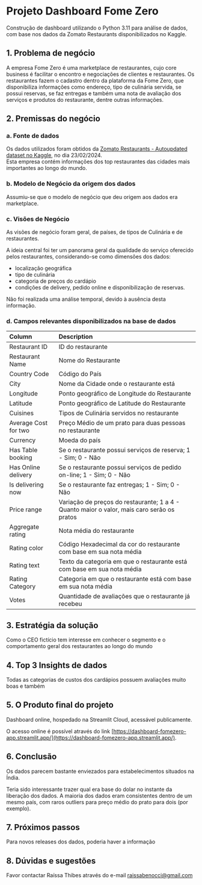 # Projeto Dashboard Fome Zero

Construção de dashboard utilizando o Python 3.11 para análise de dados, com base nos dados da Zomato Restaurants disponibilizados no Kaggle.

## 1. Problema de negócio

A empresa Fome Zero é uma marketplace de restaurantes, cujo core
business é facilitar o encontro e negociações de clientes e restaurantes. Os
restaurantes fazem o cadastro dentro da plataforma da Fome Zero, que disponibiliza
informações como endereço, tipo de culinária servida, se possui reservas, se faz
entregas e também uma nota de avaliação dos serviços e produtos do restaurante,
dentre outras informações.

## 2. Premissas do negócio

### a. Fonte de dados
Os dados utilizados foram obtidos da [Zomato Restaurants - Autoupdated dataset no Kaggle](https://www.kaggle.com/datasets/akashram/zomato-restaurants-autoupdated-dataset/code), no dia 23/02/2024.
<br>Esta empresa contém informações dos top restaurantes das cidades mais importantes ao longo do mundo.

### b. Modelo de Negócio da origem dos dados
Assumiu-se que o modelo de negócio que deu origem aos dados era marketplace.

### c. Visões de Negócio
As visões de negócio foram geral, de países, de tipos de Culinária e de restaurantes. <br>

A ideia central foi ter um panorama geral da qualidade do serviço oferecido pelos restaurantes, considerando-se como dimensões dos dados:
- localização geográfica
- tipo de culinária
- categoria de preços do cardápio
- condições de delivery, pedido online e disponibilização de reservas.

Não foi realizada uma análise temporal, devido à ausência desta informação.

### d. Campos relevantes disponibilizados na base de dados
| Column | Description |
| :----- | :---------- |
| Restaurant ID | ID do restaurante | 
| Restaurant Name | Nome do Restaurante |
| Country Code | Código do País |
| City | Nome da Cidade onde o restaurante está |
| Longitude | Ponto geográfico de Longitude do Restaurante |
| Latitude | Ponto geográfico de Latitude do Restaurante |
| Cuisines | Tipos de Culinária servidos no restaurante |
| Average Cost for two   | Preço Médio de um prato para duas pessoas no restaurante |
| Currency | Moeda do país |
| Has Table booking | Se o restaurante possui serviços de reserva; 1 - Sim; 0 - Não |
| Has Online delivery | Se o restaurante possui serviços de pedido on-line; 1 - Sim; 0 - Não |
| Is delivering now | Se o restaurante faz entregas; 1 - Sim; 0 - Não |
| Price range | Variação de preços do restaurante; 1 a 4 - Quanto maior o valor, mais caro serão os pratos |
| Aggregate rating | Nota média do restaurante |
| Rating color | Código Hexadecimal da cor do restaurante com base em sua nota média |
| Rating text | Texto da categoria em que o restaurante está com base em sua nota média |
| Rating Category | Categoria em que o restaurante está com base em sua nota média |
| Votes | Quantidade de avaliações que o restaurante já recebeu |

## 3. Estratégia da solução
Como o CEO fictício tem interesse em conhecer o segmento e o comportamento geral dos restaurantes ao longo do mundo

## 4. Top 3 Insights de dados

Todas as categorias de custos dos cardápios possuem avaliações muito boas e também 

## 5. O Produto final do projeto
Dashboard online, hospedado na Streamlit Cloud, acessável publicamente.

O acesso online é possível através do link [https://dashboard-fomezero-app.streamlit.app/](https://dashboard-fomezero-app.streamlit.app/).

## 6. Conclusão

Os dados parecem bastante enviezados para estabelecimentos situados na Índia.

Teria sido interessante trazer qual era base do dolar no instante da liberação dos dados.
A maioria dos dados eram consistentes dentro de um mesmo país, com raros outliers para preço médio do prato para dois (por exemplo).

## 7. Próximos passos

Para novos releases dos dados, poderia haver a informação

## 8. Dúvidas e sugestões
Favor contactar Raíssa Thibes através do e-mail raissabenocci@gmail.com

